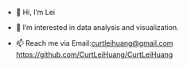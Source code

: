 - 👋 Hi, I’m Lei
- 👀 I’m interested in data analysis and visualization.

- 📫 Reach me via Email:curtleihuang@gmail.com https://github.com/CurtLeiHuang/CurtLeiHuang

<!---
CurtLeiHuang/CurtLeiHuang is a ✨ special ✨ repository because its `README.md` (this file) appears on your GitHub profile.
You can click the Preview link to take a look at your changes.
--->
